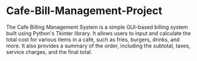 # Cafe-Bill-Management-Project
The Cafe Billing Management System is a simple GUI-based billing system built using Python's Tkinter library. It allows users to input and calculate the total cost for various items in a café, such as fries, burgers, drinks, and more. It also provides a summary of the order, including the subtotal, taxes, service charges, and the final total.
